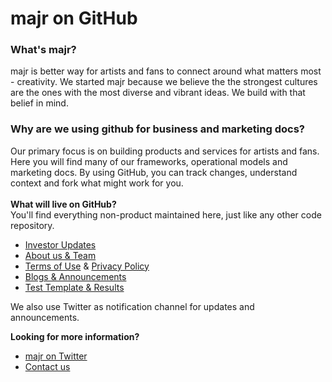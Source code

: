 # majr on GitHub

### **What's majr?**
majr is better way for artists and fans to connect around what matters most - creativity. We started majr because we believe the the strongest cultures are the ones with the most diverse and vibrant ideas. We build with that belief in mind.
<BR>
### **Why are we using github for business and marketing docs?**  
Our primary focus is on building products and services for artists and fans. Here you will find many of our frameworks, operational models and marketing docs. By using GitHub, you can track changes, understand context and fork what might work for you. 
<BR><BR>
**What will live on GitHub?**  
You'll find everything non-product maintained here, just like any other code repository. <BR>
- [Investor Updates](https://github.com/majr-tech/com/tree/main/notes/investor)
- [About us & Team](https://github.com/majr-tech/com/blob/main/about/team.md) 
- [Terms of Use](https://github.com/majr-tech/com/blob/main/terms/tos-beta.md) & [Privacy Policy](https://github.com/majr-tech/com/blob/main/terms/privacypolicy.md)
- [Blogs & Announcements](https://github.com/majr-tech/com/tree/main/notes)
- [Test Template & Results](https://github.com/majr-tech/com/tree/main/mktgOps/Tests)

We also use Twitter as notification channel for updates and announcements.

**Looking for more information?** 
- [majr on Twitter](https://twitter.com/majrapp) 
- [Contact us](mailto:support@majr.tech)
